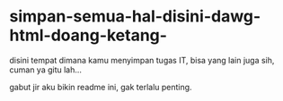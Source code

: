 # simpan-semua-hal-disini-dawg-html-doang-ketang-
disini tempat dimana kamu menyimpan tugas IT, bisa yang lain juga sih, cuman ya gitu lah...

gabut jir aku bikin readme ini, gak terlalu penting.
